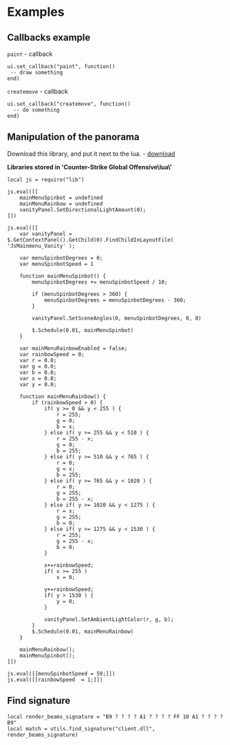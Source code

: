 # Examples

## Callbacks example <a href="#callbacks-example" id="callbacks-example"></a>

`paint` - callback

```
ui.set_callback("paint", function()
 -- draw something
end)
```

`createmove` - callback

```
ui.set_callback("createmove", function()
  -- do something
end)
```

## Manipulation of the panorama <a href="#manipulation-of-the-panorama" id="manipulation-of-the-panorama"></a>

Download this library, and put it next to the lua. - [download](https://discord.gg/E5WxKmfB34)&#x20;

**Libraries stored in 'Counter-Strike Global Offensive\lua\\'**



```
local js = require("lib")

js.eval([[
    mainMenuSpinbot = undefined
    mainMenuRainbow = undefined
    vanityPanel.SetDirectionalLightAmount(0);
]])

js.eval([[
    var vanityPanel = $.GetContextPanel().GetChild(0).FindChildInLayoutFile( 'JsMainmenu_Vanity' );

    var menuSpinbotDegrees = 0;
    var menuSpinbotSpeed = 1

    function mainMenuSpinbot() {
        menuSpinbotDegrees += menuSpinbotSpeed / 10;

        if (menuSpinbotDegrees > 360) {
            menuSpinbotDegrees = menuSpinbotDegrees - 360;
        }

        vanityPanel.SetSceneAngles(0, menuSpinbotDegrees, 0, 0)

        $.Schedule(0.01, mainMenuSpinbot)
    }

    var mainMenuRainbowEnabled = false;
    var rainbowSpeed = 0;
    var r = 0.0;
    var g = 0.0;
    var b = 0.0;
    var x = 0.0;
    var y = 0.0;

    function mainMenuRainbow() {
        if (rainbowSpeed > 0) {
            if( y >= 0 && y < 255 ) {
                r = 255;
                g = 0;
                b = x;
            } else if( y >= 255 && y < 510 ) {
                r = 255 - x;
                g = 0;
                b = 255;
            } else if( y >= 510 && y < 765 ) {
                r = 0;
                g = x;
                b = 255;
            } else if( y >= 765 && y < 1020 ) {
                r = 0;
                g = 255;
                b = 255 - x;
            } else if( y >= 1020 && y < 1275 ) {
                r = x;
                g = 255;
                b = 0;
            } else if( y >= 1275 && y < 1530 ) {
                r = 255;
                g = 255 - x;
                b = 0;
            }

            x+=rainbowSpeed;
            if( x >= 255 )
                x = 0;

            y+=rainbowSpeed;
            if( y > 1530 ) {
                y = 0;
            }

            vanityPanel.SetAmbientLightColor(r, g, b);
        }
        $.Schedule(0.01, mainMenuRainbow)
    }

    mainMenuRainbow();
    mainMenuSpinbot();
]])

js.eval([[menuSpinbotSpeed = 50;]])
js.eval([[rainbowSpeed  = 1;]])
```

## Find signature <a href="#find-signature" id="find-signature"></a>

```
local render_beams_signature = "B9 ? ? ? ? A1 ? ? ? ? FF 10 A1 ? ? ? ? B9"
local match = utils.find_signature("client.dll", render_beams_signature)
```
